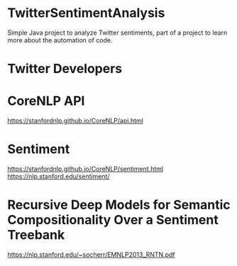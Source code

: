# TwitterSentimentAnalysis
Simple Java project to analyze Twitter sentiments, part of a project to learn more about the automation of code.

# Twitter Developers

# CoreNLP API
https://stanfordnlp.github.io/CoreNLP/api.html

# Sentiment
https://stanfordnlp.github.io/CoreNLP/sentiment.html
https://nlp.stanford.edu/sentiment/

# Recursive Deep Models for Semantic Compositionality Over a Sentiment Treebank
https://nlp.stanford.edu/~socherr/EMNLP2013_RNTN.pdf
